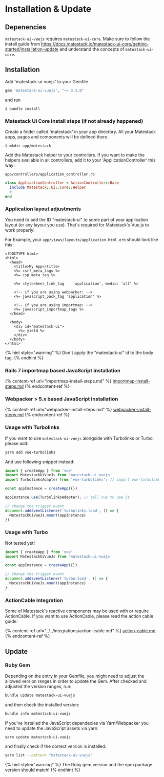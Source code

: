 # Installation & Update

## Depenencies

`matestack-ui-vuejs` requires `matestack-ui-core`. Make sure to follow the install guide from https://docs.matestack.io/matestack-ui-core/getting-started/installation-update and understand the concepts of `matestack-ui-core`.

## Installation

Add 'matestack-ui-vuejs' to your Gemfile

```ruby
gem 'matestack-ui-vuejs', "~> 3.1.0"
```

and run

```
$ bundle install
```

### Matestack Ui Core install steps (if not already happened)

Create a folder called 'matestack' in your app directory. All your Matestack apps, pages and components will be defined there.

```
$ mkdir app/matestack
```

Add the Matestack helper to your controllers. If you want to make the helpers available in all controllers, add it to your 'ApplicationController' this way:

`app/controllers/application_controller.rb`

```ruby
class ApplicationController < ActionController::Base
  include Matestack::Ui::Core::Helper
  #...
end
```

### Application layout adjustments

You need to add the ID "matestack-ui" to some part of your application layout (or any layout you use). That's required for Matestack's Vue.js to work properly!

For Example, your `app/views/layouts/application.html.erb` should look like this:

```markup
<!DOCTYPE html>
<html>
  <head>
    <title>My App</title>
    <%= csrf_meta_tags %>
    <%= csp_meta_tag %>

    <%= stylesheet_link_tag    'application', media: 'all' %>

    <!-- if you are using webpacker: -->
    <%= javascript_pack_tag 'application' %>

    <!-- if you are using importmap: -->
    <%= javascript_importmap_tags %>
  </head>

  <body>
    <div id="matestack-ui">
      <%= yield %>
    </div>
  </body>
</html>
```

{% hint style="warning" %}
Don't apply the "matestack-ui" id to the body tag.
{% endhint %}

### Rails 7 importmap based JavaScript installation

{% content-ref url="importmap-install-steps.md" %}
[importmap-install-steps.md](importmap-install-steps.md)
{% endcontent-ref %}

### Webpacker > 5.x based JavaScript installation

{% content-ref url="webpacker-install-steps.md" %}
[webpacker-install-steps.md](webpacker-install-steps.md)
{% endcontent-ref %}

### Usage with Turbolinks

If you want to use `matestack-ui-vuejs` alongside with Turbolinks or Turbo, please add:

```bash
yarn add vue-turbolinks
```

And use following snippet instead:

```javascript
import { createApp } from 'vue'
import MatestackUiVueJs from 'matestack-ui-vuejs'
import TurbolinksAdapter from 'vue-turbolinks'; // import vue-turbolinks

const appInstance = createApp({})

appInstance.use(TurbolinksAdapter); // tell Vue to use it

// change the trigger event
document.addEventListener('turbolinks:load', () => {
  MatestackUiVueJs.mount(appInstance)
})
```

### Usage with Turbo

Not tested yet!

```javascript
import { createApp } from 'vue'
import MatestackUiVueJs from 'matestack-ui-vuejs'

const appInstance = createApp({})

// change the trigger event
document.addEventListener('turbo:load', () => {
  MatestackUiVueJs.mount(appInstance)
}
```

### ActionCable Integration

Some of Matestack's reactive components may be used with or require ActionCable. If you want to use ActionCable, please read the action cable guide:

{% content-ref url="../../integrations/action-cable.md" %}
[action-cable.md](../../integrations/action-cable.md)
{% endcontent-ref %}

## Update

### Ruby Gem

Depending on the entry in your Gemfile, you might need to adjust the allowed version ranges in order to update the Gem. After checked and adjusted the version ranges, run:

```bash
bundle update matestack-ui-vuejs
```

and then check the installed version:

```bash
bundle info matestack-ui-vuejs
```

If you've installed the JavaScript dependecies via Yarn/Webpacker you need to update the JavaScript assets via yarn:

```bash
yarn update matestack-ui-vuejs
```

and finally check if the correct version is installed:

```bash
yarn list --pattern "matestack-ui-vuejs"
```

{% hint style="warning" %}
The Ruby gem version and the npm package version should match!
{% endhint %}
